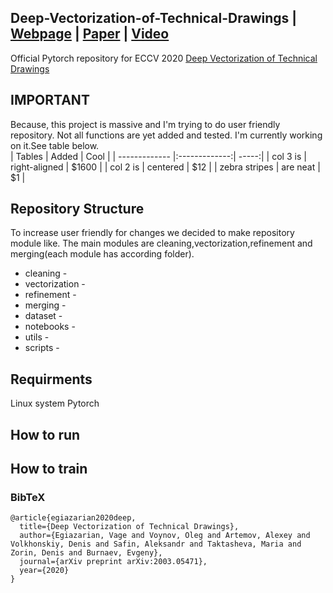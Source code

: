 ## Deep-Vectorization-of-Technical-Drawings | [Webpage](http://adase.group/3ddl/projects/vectorization/) | [Paper](https://arxiv.org/abs/2003.05471) | [Video](https://youtu.be/v_0UrjbTtHg)
Official Pytorch repository for ECCV 2020 [Deep Vectorization of Technical Drawings]()

## IMPORTANT
Because, this project is massive and I'm trying to do user friendly repository.
Not all functions are yet added and tested. I'm currently working on it.See table below.\
| Tables        | Added         | Cool  |
| ------------- |:-------------:| -----:|
| col 3 is      | right-aligned | $1600 |
| col 2 is      | centered      |   $12 |
| zebra stripes | are neat      |    $1 |
 


## Repository Structure

To increase user friendly for changes we decided to make repository module like.
The main modules are cleaning,vectorization,refinement and merging(each module has according folder).

* cleaning -
* vectorization -
* refinement - 
* merging - 
* dataset - 
* notebooks -  
* utils -
* scripts -

## Requirments
Linux system 
Pytorch



## How to run 



## How to train 

### BibTeX
```
@article{egiazarian2020deep,
  title={Deep Vectorization of Technical Drawings},
  author={Egiazarian, Vage and Voynov, Oleg and Artemov, Alexey and Volkhonskiy, Denis and Safin, Aleksandr and Taktasheva, Maria and Zorin, Denis and Burnaev, Evgeny},
  journal={arXiv preprint arXiv:2003.05471},
  year={2020}
}